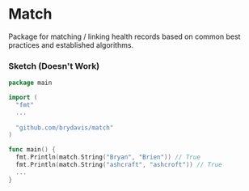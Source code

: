 # Match

Package for matching / linking health records based on common best practices and established algorithms.

### Sketch (Doesn't Work)

```go
package main 

import (
  "fmt"
  ...
  
  "github.com/brydavis/match"
)

func main() {
  fmt.Println(match.String("Bryan", "Brien")) // True
  fmt.Println(match.String("ashcraft", "ashcroft")) // True
  ...
}
```
